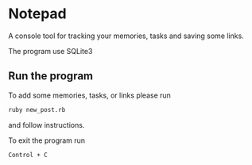 # Notepad

A console tool for tracking your memories, tasks and saving some links.

The program use SQLite3

## Run the program

To add some memories, tasks, or links please run

```bash
ruby new_post.rb
```

and follow instructions.

To exit the program run

```bash
Control + C
```
